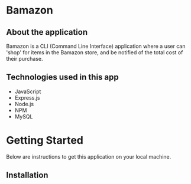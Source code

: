 # Bamazon

## About the application
Bamazon is a CLI (Command Line Interface) application where a user can 'shop' for items in the Bamazon store, and be notified of the total cost of their purchase.

## Technologies used in this app

- JavaScript
- Express.js
- Node.js
- NPM
- MySQL

# Getting Started

Below are instructions to get this application on your local machine.

## Installation




